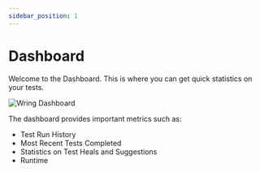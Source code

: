 ```yaml
---
sidebar_position: 1
---
```


# Dashboard

Welcome to the Dashboard. This is where you can get quick statistics on your tests.

![Wring Dashboard](/img/Dashboard.png)

The dashboard provides important metrics such as: 

- Test Run History
- Most Recent Tests Completed
- Statistics on Test Heals and Suggestions
- Runtime



